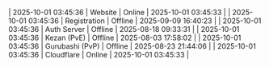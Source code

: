 | 2025-10-01 03:45:36 | Website | Online | 2025-10-01 03:45:33 |
| 2025-10-01 03:45:36 | Registration | Offline | 2025-09-09 16:40:23 |
| 2025-10-01 03:45:36 | Auth Server | Offline | 2025-08-18 09:33:31 |
| 2025-10-01 03:45:36 | Kezan (PvE) | Offline | 2025-08-03 17:58:02 |
| 2025-10-01 03:45:36 | Gurubashi (PvP) | Offline | 2025-08-23 21:44:06 |
| 2025-10-01 03:45:36 | Cloudflare | Online | 2025-10-01 03:45:33 |
